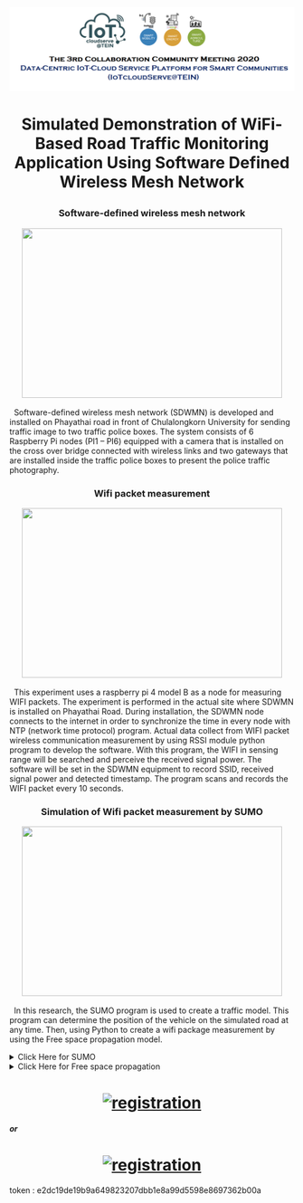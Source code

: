 ![Heading Collaboration](https://github.com/IoTcloudServe/the-3rd-collaboration-community-meeting/blob/master/Agenda/Heading.png)

<h1>
<p align="center">
<strong> Simulated Demonstration of WiFi-Based Road Traffic Monitoring Application Using Software Defined Wireless Mesh Network </strong>
<p align="center">
</h1> 

<h3>
<p align="center">
<strong> Software-defined wireless mesh network </strong>
<p align="center">
</h3> 
 
<p align="center">
  <img width="460" height="300" src="https://github.com/IoTcloudServe/Smart-Mobility-Chula/blob/master/Simulated%20Demonstration%20of%20WiFi-Based%20Road%20Traffic%20Monitoring%20Application%20Using%20Software%20Defined%20Wireless%20Mesh%20Network/outdoor_ex.PNG">
</p>

&nbsp; Software-defined wireless mesh network (SDWMN) is developed and installed on Phayathai road in front of Chulalongkorn University for sending traffic image to two traffic police boxes. The system consists of 6 Raspberry Pi nodes (PI1 – PI6) equipped with a camera that is installed on the cross over bridge connected with wireless links and two gateways that are installed inside the traffic police boxes to present the police traffic photography. 

<h3>
<p align="center">
<strong> Wifi packet measurement  </strong>
</p>
</h3>
 
<p align="center">
  <img width="460" height="300" src="https://github.com/IoTcloudServe/Smart-Mobility-Chula/blob/master/Simulated%20Demonstration%20of%20WiFi-Based%20Road%20Traffic%20Monitoring%20Application%20Using%20Software%20Defined%20Wireless%20Mesh%20Network/sniff_ssid.PNG">
</p>

&nbsp; This experiment uses a raspberry pi 4 model B as a node for measuring WIFI packets. The experiment is performed in the actual site where SDWMN is installed on Phayathai Road. During installation, the SDWMN node connects to the internet in order to synchronize the time in every node with NTP (network time protocol) program. Actual data collect from WIFI packet wireless communication measurement by using RSSI module python program to develop the software. With this program, the WIFI in sensing range will be searched and perceive the received signal power. The software will be set in the SDWMN equipment to record SSID, received signal power and detected timestamp. The program scans and records the WIFI packet every 10 seconds.

<h3>
<p align="center">
<strong> Simulation of Wifi packet measurement by SUMO  </strong>
</p>
</h3>

<p align="center">
  <img width="460" height="300" src="https://github.com/IoTcloudServe/Smart-Mobility-Chula/blob/master/Simulated%20Demonstration%20of%20WiFi-Based%20Road%20Traffic%20Monitoring%20Application%20Using%20Software%20Defined%20Wireless%20Mesh%20Network/sdwmn_sumo.PNG">
</p>

&nbsp; In this research, the SUMO program is used to create a traffic model. This program can determine the position of the vehicle on the simulated road at any time. Then, using Python to create a wifi package measurement by using the Free space propagation model.

<details>
    <summary>Click Here for SUMO</summary>
  <p align="center">
  <img width="400" height="250" src="https://github.com/IoTcloudServe/Smart-Mobility-Chula/blob/master/Simulated%20Demonstration%20of%20WiFi-Based%20Road%20Traffic%20Monitoring%20Application%20Using%20Software%20Defined%20Wireless%20Mesh%20Network/SUMOgif.gif">
</p>
  
&nbsp; SUMO is a free and open source traffic simulation suite. It is available since 2001 and allows modelling of intermodal traffic systems including road vehicles, public transport and pedestrians. Included with SUMO is a wealth of supporting tools which automate core tasks for the creation, the execution and evaluation of traffic simulations, such as network import, route calculations, visualization and emission calculation. SUMO can be enhanced with custom models and provides various APIs to remotely control the simulation.

<h6><a href="https://www.eclipse.org/sumo/">>>Click Here for visit SUMO website<<</a></h6>
<h6><a href="https://github.com/IoTcloudServe/Smart-Mobility-Chula/tree/master/Computer%20Simulation%20Study%20of%20Vehicle%20Type%20Classification%20Using%20Machine%20Learning%20Techniques%20with%20Mobile%20Phone%20Location%20Data/One-dim">>>Click Here for One dimention road simulation<<</a></h6>

</details>



<details>
    <summary>Click Here for Free space propagation</summary>
    <p align="center">
  <img width="500" height="300" src="https://github.com/IoTcloudServe/Smart-Mobility-Chula/blob/master/Simulated%20Demonstration%20of%20WiFi-Based%20Road%20Traffic%20Monitoring%20Application%20Using%20Software%20Defined%20Wireless%20Mesh%20Network/friis.PNG">
</p>
  
&nbsp; The free space propagation model assumes a transmit antenna and a receive antenna to be located in an otherwise empty environment. Neither absorbing obstacles nor reflecting surfaces are considered. In particular, the influence of the earth surface is assumed to be entirely absent.
</details>

<a href="https://202.28.193.103/login"><h1 align="center">
<img width="10%" alt="registration" src ="https://github.com/IoTcloudServe/Smart-Mobility-Chula/blob/master/Simulated%20Demonstration%20of%20WiFi-Based%20Road%20Traffic%20Monitoring%20Application%20Using%20Software%20Defined%20Wireless%20Mesh%20Network/icon-demo.png" /></h1>
</a>
<p align="center">
<h5>or</h5>
</p>
<a href="mobilitydata.wirelessqualityanalysis.202.28.193.100.xip.io"><h1 align="center">
<img width="20%" alt="registration" src ="https://github.com/IoTcloudServe/Smart-Mobility-Chula/blob/master/Simulated%20Demonstration%20of%20WiFi-Based%20Road%20Traffic%20Monitoring%20Application%20Using%20Software%20Defined%20Wireless%20Mesh%20Network/jupeter.png" /></h1>
</a>

token : e2dc19de19b9a649823207dbb1e8a99d5598e8697362b00a
